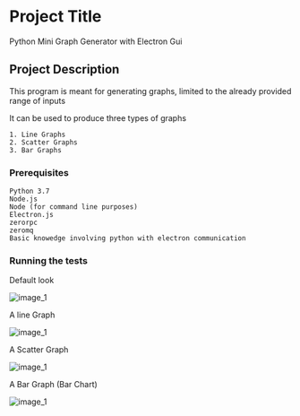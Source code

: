 <h1>Project Title</h1>
<p>Python Mini Graph Generator with Electron Gui</p>

<h2>Project Description</h2>
<p>This program is meant for generating graphs, limited to the already provided range of inputs</p>
<p>It can be used to produce three types of graphs
<pre>
<code>1. Line Graphs</code>
<code>2. Scatter Graphs</code>
<code>3. Bar Graphs</code>
</pre>
</p>

<h3>Prerequisites</h3>
<pre>
<code>Python 3.7</code>
<code>Node.js</code>
<code>Node (for command line purposes)</code>
<code>Electron.js</code>
<code>zerorpc</code>
<code>zeromq</code>
<code>Basic knowedge involving python with electron communication</code>
</pre>

<h3>Running the tests</h3>
<p>Default look</p>
<img src="https://imgur.com/download/4Rdjhni/" alt='image_1' >
<p>A line Graph</p>
<img src="https://imgur.com/download/cbdPeA7/" alt='image_1' >
<p>A Scatter Graph</p>
<img src="https://imgur.com/download/DSEqYkO/" alt='image_1' >
<p>A Bar Graph (Bar Chart)</p>
<img src="https://imgur.com/download/f5k2qGX/" alt='image_1' >

